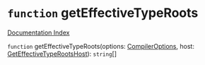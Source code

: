 # `function` getEffectiveTypeRoots

[Documentation Index](../README.md)

`function` getEffectiveTypeRoots(options: [CompilerOptions](../interface.CompilerOptions/README.md), host: [GetEffectiveTypeRootsHost](../interface.GetEffectiveTypeRootsHost/README.md)): `string`\[]